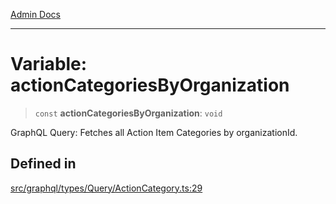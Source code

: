 [Admin Docs](/)

***

# Variable: actionCategoriesByOrganization

> `const` **actionCategoriesByOrganization**: `void`

GraphQL Query: Fetches all Action Item Categories by organizationId.

## Defined in

[src/graphql/types/Query/ActionCategory.ts:29](https://github.com/NishantSinghhhhh/talawa-api/blob/ff0f1d6ae21d3428519b64e42fe3bfdff573cb6e/src/graphql/types/Query/ActionCategory.ts#L29)
